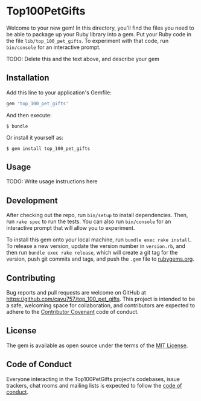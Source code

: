 # Top100PetGifts

Welcome to your new gem! In this directory, you'll find the files you need to be able to package up your Ruby library into a gem. Put your Ruby code in the file `lib/top_100_pet_gifts`. To experiment with that code, run `bin/console` for an interactive prompt.

TODO: Delete this and the text above, and describe your gem

## Installation

Add this line to your application's Gemfile:

```ruby
gem 'top_100_pet_gifts'
```

And then execute:

    $ bundle

Or install it yourself as:

    $ gem install top_100_pet_gifts

## Usage

TODO: Write usage instructions here

## Development

After checking out the repo, run `bin/setup` to install dependencies. Then, run `rake spec` to run the tests. You can also run `bin/console` for an interactive prompt that will allow you to experiment.

To install this gem onto your local machine, run `bundle exec rake install`. To release a new version, update the version number in `version.rb`, and then run `bundle exec rake release`, which will create a git tag for the version, push git commits and tags, and push the `.gem` file to [rubygems.org](https://rubygems.org).

## Contributing

Bug reports and pull requests are welcome on GitHub at https://github.com/cavu757/top_100_pet_gifts. This project is intended to be a safe, welcoming space for collaboration, and contributors are expected to adhere to the [Contributor Covenant](http://contributor-covenant.org) code of conduct.

## License

The gem is available as open source under the terms of the [MIT License](https://opensource.org/licenses/MIT).

## Code of Conduct

Everyone interacting in the Top100PetGifts project’s codebases, issue trackers, chat rooms and mailing lists is expected to follow the [code of conduct](https://github.com/cavu757/top_100_pet_gifts/blob/master/CODE_OF_CONDUCT.md).
